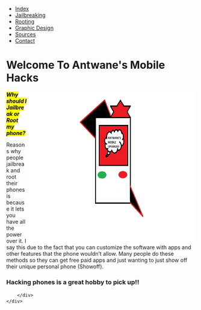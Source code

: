 <html xml:lang="en-gb" xmlns="http://www.w3.org/1999/xhtml" lang="en-gb">
<head>
	<meta http-equiv="Content-Type" content="text/html: charset=utf-8"/>
	<link rel="stylesheet" href="main.css" type="text/css" />
	<title>Antwane's Mobile Hacks</title>
</head>
<body>
	<div id="body">
		<!--Element-->
		<div id="nav-container">
			<!--Category Menu Links-->
			<ul class="nav">
				<li><a href="index.html">Index</a></li>
				<li><a href="Jailbreaking.html">Jailbreaking</a></li>
				<li><a href="Rooting.html">Rooting</a></li>
				<li><a href="Graphic_Design.html">Graphic Design</a></li>
				<li><a href="Sources.html">Sources</a></li>
				<li><a href="Contact.html">Contact</a></li>
			</ul>
		</div>
		<!--Element-->
		<div id="container">
			<div id="intro">
				<!--Header Title with picture-->
				<h1> Welcome To Antwane's Mobile Hacks</h1>
				<img src="webphone.png" align="right" height="400" width=450>
				<!--Discription-->
				<p><b><i><mark>Why should I Jailbreak or Root my phone?</mark></b></i></p>
				<p>Reasons why people jailbreak and root their phones is because it lets you have all the power over it. 
				I say this due to the fact that you can customize the software with apps and other features that the phone 
				wouldn’t allow. Many people do these methods so they can get free paid apps and just wanting to just show off their unique personal phone (Showoff).  
				</p>
				<h3>Hacking phones is a great hobby to pick up!!</h3>
			</div>

			
		</div>
	</div>
</body>
</html>
